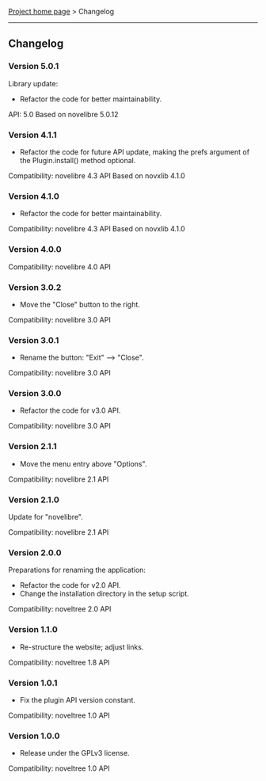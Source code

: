 [Project home page](../) > Changelog

------------------------------------------------------------------------

## Changelog

### Version 5.0.1

Library update:
- Refactor the code for better maintainability.

API: 5.0
Based on novelibre 5.0.12

### Version 4.1.1

- Refactor the code for future API update,
  making the prefs argument of the Plugin.install() method optional.

Compatibility: novelibre 4.3 API
Based on novxlib 4.1.0

### Version 4.1.0

- Refactor the code for better maintainability.

Compatibility: novelibre 4.3 API
Based on novxlib 4.1.0

### Version 4.0.0

Compatibility: novelibre 4.0 API

### Version 3.0.2

- Move the "Close" button to the right.

Compatibility: novelibre 3.0 API

### Version 3.0.1

- Rename the button: "Exit" --> "Close".

Compatibility: novelibre 3.0 API

### Version 3.0.0

- Refactor the code for v3.0 API.

Compatibility: novelibre 3.0 API

### Version 2.1.1

- Move the menu entry above "Options".

Compatibility: novelibre 2.1 API

### Version 2.1.0

Update for "novelibre".

Compatibility: novelibre 2.1 API

### Version 2.0.0

Preparations for renaming the application:
- Refactor the code for v2.0 API.
- Change the installation directory in the setup script.

Compatibility: noveltree 2.0 API

### Version 1.1.0

- Re-structure the website; adjust links.

Compatibility: noveltree 1.8 API

### Version 1.0.1

- Fix the plugin API version constant.

Compatibility: noveltree 1.0 API

### Version 1.0.0

- Release under the GPLv3 license.

Compatibility: noveltree 1.0 API
